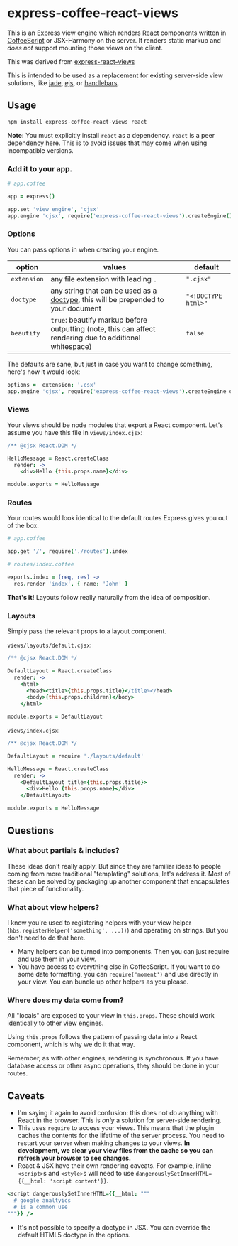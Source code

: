 # express-coffee-react-views

This is an [Express][express] view engine which renders [React][react] components written in [CoffeeScript][coffee] or JSX-Harmony on the server. It renders static markup and *does not* support mounting those views on the client.

This was derived from [express-react-views](https://github.com/reactjs/express-react-views)

This is intended to be used as a replacement for existing server-side view solutions, like [jade][jade], [ejs][ejs], or [handlebars][hbs].

## Usage

```sh
npm install express-coffee-react-views react
```

**Note:** You must explicitly install `react` as a dependency. `react` is a peer dependency here. This is to avoid issues that may come when using incompatible versions.

### Add it to your app.

```coffee
# app.coffee

app = express()

app.set 'view engine', 'cjsx'
app.engine 'cjsx', require('express-coffee-react-views').createEngine()
```

### Options

You can pass options in when creating your engine.

option | values | default
-------|--------|--------
`extension` | any file extension with leading `.` | `".cjsx"`
`doctype` | any string that can be used as [a doctype](http://en.wikipedia.org/wiki/Document_type_declaration), this will be prepended to your document | `"<!DOCTYPE html>"`
`beautify` | `true`: beautify markup before outputting (note, this can affect rendering due to additional whitespace) | `false`

The defaults are sane, but just in case you want to change something, here's how it would look:

```coffee
options =  extension: '.csx'
app.engine 'cjsx', require('express-coffee-react-views').createEngine options
```


### Views

Your views should be node modules that export a React component. Let's assume you have this file in `views/index.cjsx`:

```coffee
/** @cjsx React.DOM */

HelloMessage = React.createClass
  render: ->
    <div>Hello {this.props.name}</div>

module.exports = HelloMessage
```

### Routes

Your routes would look identical to the default routes Express gives you out of the box.

```coffee
# app.coffee

app.get '/', require('./routes').index
```

```coffee
# routes/index.coffee

exports.index = (req, res) ->
  res.render 'index', { name: 'John' }
```

**That's it!** Layouts follow really naturally from the idea of composition.

### Layouts

Simply pass the relevant props to a layout component.

`views/layouts/default.cjsx`:
```coffee
/** @cjsx React.DOM */

DefaultLayout = React.createClass
  render: ->
    <html>
      <head><title>{this.props.title}</title></head>
      <body>{this.props.children}</body>
    </html>

module.exports = DefaultLayout
```

`views/index.cjsx`:
```coffee
/** @cjsx React.DOM */

DefaultLayout = require './layouts/default'

HelloMessage = React.createClass
  render: ->
    <DefaultLayout title={this.props.title}>
      <div>Hello {this.props.name}</div>
    </DefaultLayout>

module.exports = HelloMessage
```

## Questions

### What about partials & includes?

These ideas don't really apply. But since they are familiar ideas to people coming from more traditional "templating" solutions, let's address it. Most of these can be solved by packaging up another component that encapsulates that piece of functionality.

### What about view helpers?

I know you're used to registering helpers with your view helper (`hbs.registerHelper('something', ...))`) and operating on strings. But you don't need to do that here.

* Many helpers can be turned into components. Then you can just require and use them in your view.
* You have access to everything else in CoffeeScript. If you want to do some date formatting, you can `require('moment')` and use directly in your view. You can bundle up other helpers as you please.

### Where does my data come from?

All "locals" are exposed to your view in `this.props`. These should work identically to other view engines.

Using `this.props` follows the pattern of passing data into a React component, which is why we do it that way.

Remember, as with other engines, rendering is synchronous. If you have database access or other async operations, they should be done in your routes.

## Caveats

* I'm saying it again to avoid confusion: this does not do anything with React in the browser. This is *only* a solution for server-side rendering.
* This uses `require` to access your views. This means that the plugin caches the contents for the lifetime of the server process. You need to restart your server when making changes to your views. **In development, we clear your view files from the cache so you can refresh your browser to see changes.**
* React & JSX have their own rendering caveats. For example, inline `<script>`s and `<style>`s will need to use `dangerouslySetInnerHTML={{__html: 'script content'}}`.

```coffee
<script dangerouslySetInnerHTML={{__html: """
  # google analtyics
  # is a common use
"""}} />
```

* It's not possible to specify a doctype in JSX. You can override the default HTML5 doctype in the options.

[express]: http://expressjs.com/
[react]: http://facebook.github.io/react/
[jade]: http://jade-lang.com/
[ejs]: http://embeddedjs.com/
[hbs]: https://github.com/barc/express-hbs
[coffee]: http://coffeescript.org/
